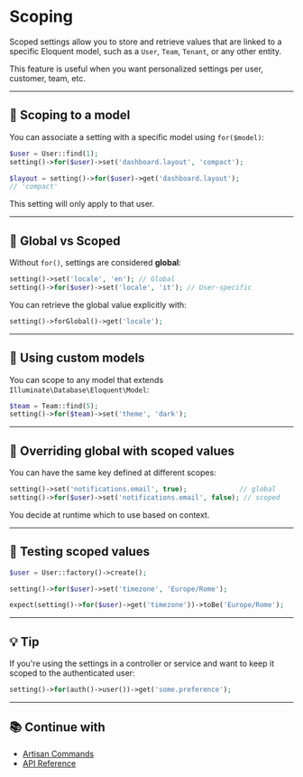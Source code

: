 # Scoping

Scoped settings allow you to store and retrieve values that are linked to a specific Eloquent model, such as a `User`, `Team`, `Tenant`, or any other entity.

This feature is useful when you want personalized settings per user, customer, team, etc.

---

## 👤 Scoping to a model

You can associate a setting with a specific model using `for($model)`:

```php
$user = User::find(1);
setting()->for($user)->set('dashboard.layout', 'compact');

$layout = setting()->for($user)->get('dashboard.layout');
// 'compact'
```

This setting will only apply to that user.

---

## 🎯 Global vs Scoped

Without `for()`, settings are considered **global**:

```php
setting()->set('locale', 'en'); // Global
setting()->for($user)->set('locale', 'it'); // User-specific
```

You can retrieve the global value explicitly with:

```php
setting()->forGlobal()->get('locale');
```

---

## 👥 Using custom models

You can scope to any model that extends `Illuminate\Database\Eloquent\Model`:

```php
$team = Team::find(5);
setting()->for($team)->set('theme', 'dark');
```

---

## 🔄 Overriding global with scoped values

You can have the same key defined at different scopes:

```php
setting()->set('notifications.email', true);             // global
setting()->for($user)->set('notifications.email', false); // scoped
```

You decide at runtime which to use based on context.

---

## 🧪 Testing scoped values

```php
$user = User::factory()->create();

setting()->for($user)->set('timezone', 'Europe/Rome');

expect(setting()->for($user)->get('timezone'))->toBe('Europe/Rome');
```

---

## 💡 Tip

If you're using the settings in a controller or service and want to keep it scoped to the authenticated user:

```php
setting()->for(auth()->user())->get('some.preference');
```

---

## 📚 Continue with

- [Artisan Commands](artisan.md)
- [API Reference](api.md)